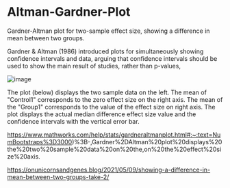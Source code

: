 # Altman-Gardner-Plot
Gardner-Altman plot for two-sample effect size, showing a difference in mean between two groups.


Gardner & Altman (1986) introduced plots for simultaneously showing confidence intervals and data, arguing that confidence intervals should be used to show the main result of studies, rather than p-values, 

![image](https://user-images.githubusercontent.com/43822820/183453090-b4f3ed93-fc14-49fc-bb06-e3e75c47eef3.png)

The plot (below) displays the two sample data on the left. The mean of "Control1" corresponds to the zero effect size on the right axis. The mean of the "Group1" corresponds to the value of the effect size on right axis. The plot displays the actual median difference effect size value and the confidence intervals with the vertical error bar.

https://www.mathworks.com/help/stats/gardneraltmanplot.html#:~:text=NumBootstraps%3D3000)%3B-,Gardner%2DAltman%20plot%20displays%20the%20two%20sample%20data%20on%20the,on%20the%20effect%20size%20axis.

https://onunicornsandgenes.blog/2021/05/09/showing-a-difference-in-mean-between-two-groups-take-2/
